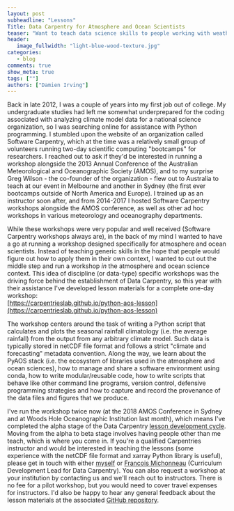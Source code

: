```yaml
---
layout: post
subheadline: "Lessons"
Title: Data Carpentry for Atmosphere and Ocean Scientists
teaser: "Want to teach data science skills to people working with weather, climate and ocean data?"
header:
   image_fullwidth: "light-blue-wood-texture.jpg"
categories:
   - blog
comments: true
show_meta: true
tags: [""]
authors: ["Damien Irving"]
---
```


Back in late 2012, I was a couple of years into my first job out of college.
My undergraduate studies had left me somewhat underprepared for the coding
associated with analyzing climate model data for a national science organization,
so I was searching online for assistance with Python programming.
I stumbled upon the website of an organization called Software Carpentry,
which at the time was a relatively small group of volunteers
running two-day scientific computing "bootcamps" for researchers.
I reached out to ask if they'd be interested
in running a workshop alongside the 2013 Annual Conference
of the Australian Meteorological and Oceanographic Society (AMOS),
and to my surprise Greg Wilson - the co-founder of the organization -
flew out to Australia to teach at our event in Melbourne and another in Sydney
(the first ever bootcamps outside of North America and Europe).
I trained up as an instructor soon after,
and from 2014-2017 I hosted Software Carpentry workshops alongside the AMOS conference,
as well as other ad hoc workshops in various meteorology and oceanography departments.

While these workshops were very popular and well received
(Software Carpentry workshops always are),
in the back of my mind I wanted to have a go at running a workshop
designed specifically for atmosphere and ocean scientists.
Instead of teaching generic skills
in the hope that people would figure out how to apply them in their own context,
I wanted to cut out the middle step and run a workshop
*in* the atmosphere and ocean science context.
This idea of discipline (or data-type) specific workshops
was the driving force behind the establishment of Data Carpentry,
so this year with their assistance I've developed lesson materials
for a complete one-day workshop:  
[https://carpentrieslab.github.io/python-aos-lesson](https://carpentrieslab.github.io/python-aos-lesson)

The workshop centers around the task of writing a Python script
that calculates and plots the seasonal rainfall climatology (i.e. the average rainfall)
from the output from any arbitrary climate model.
Such data is typically stored in netCDF file format
and follows a strict "climate and forecasting" metadata convention.
Along the way, we learn about the PyAOS stack
(i.e. the ecosystem of libraries used in the atmosphere and ocean sciences),
how to manage and share a software environment using conda,
how to write modular/reusable code,
how to write scripts that behave like other command line programs,
version control,
defensive programming strategies and
how to capture and record the provenance of the data files and figures that we produce. 

I've run the workshop twice now
(at the 2018 AMOS Conference in Sydney and at Woods Hole Oceanographic Institution last month),
which means I've completed the alpha stage of the Data Carpentry
[lesson development cycle](https://carpentries.github.io/curriculum-development/the-lesson-life-cycle.html).
Moving from the alpha to beta stage
involves having people other than me teach,
which is where you come in.
If you're a qualified Carpentries instructor and would be interested in teaching the lessons
(some experience with the netCDF file format and xarray Python library is useful),
please get in touch with either [myself](https://drclimate.wordpress.com/who-is-dr-climate/)
or [Francois Michonneau](mailto:francois@carpentries.org) (Curriculum Development Lead for Data Carpentry).
You can also request a workshop at your institution by contacting us and we'll reach out to instructors.
There is no fee for a pilot workshop, but you would need to cover travel expenses for instructors.
I'd also be happy to hear any general feedback about the lesson materials
at the associated [GitHub repository](https://github.com/carpentrieslab/python-aos-lesson). 
